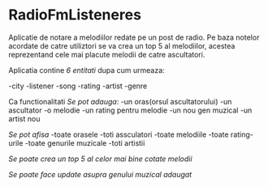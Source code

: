 # RadioFmListeneres
Aplicatie de notare a melodiilor redate pe un post de radio. Pe baza notelor acordate de catre utiliztori se va crea un top 5 al melodiilor,
acestea reprezentand cele mai placute melodii de catre ascultatori.

Aplicatia contine *6 entitati* dupa cum urmeaza:

-city
-listener
-song
-rating
-artist
-genre

Ca functionalitati
*Se pot adauga*:
-un oras(orsul ascultatorului)
-un ascultator
-o melodie
-un rating pentru melodie
-un nou gen muzical
-un artist nou

*Se pot afisa*
-toate orasele
-toti assculatori
-toate melodiile
-toate rating-urile
-toate genurile muzicale
-toti artistii

*Se poate crea un top 5 al celor mai bine cotate melodii*

*Se poate face update asupra genului muzical adaugat*
